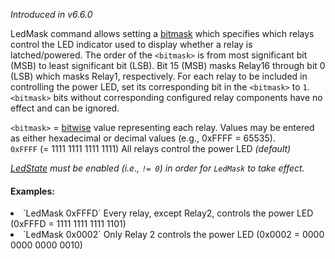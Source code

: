 *Introduced in v6.6.0*

LedMask command allows setting a [bitmask](https://en.wikipedia.org/wiki/Mask_(computing)#Masking_bits_to_1) which specifies which relays control the LED indicator used to display whether a relay is latched/powered. The order of the `<bitmask>` is from most significant bit (MSB) to least significant bit (LSB). Bit 15 (MSB) masks Relay16 through bit 0 (LSB) which masks Relay1, respectively. For each  relay to be included in controlling the power LED, set its corresponding bit in the `<bitmask>` to `1`. `<bitmask>` bits without corresponding configured relay components have no effect and can be ignored.

`<bitmask>` = [bitwise](https://whatis.techtarget.com/definition/bitwise) value representing each relay. Values may be entered as either hexadecimal or decimal values (e.g., 0xFFFF = 65535).    
`0xFFFF` (= 1111 1111 1111 1111) All relays control the power LED _(default)_

*[LedState](#ledstate) must be enabled (i.e., `!= 0`) in order for `LedMask` to take effect.*

#### Examples:
<li>`LedMask 0xFFFD` Every relay, except Relay2, controls the power LED (0xFFFD = 1111 1111 1111 1101)</li>
<li>`LedMask 0x0002` Only Relay 2 controls the power LED (0x0002 = 0000 0000 0000 0010)</li>
